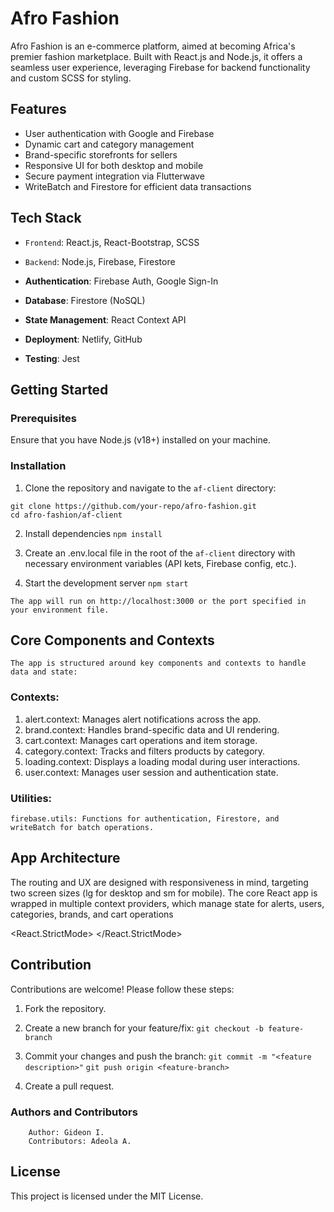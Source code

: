 # Afro Fashion

  Afro Fashion is an e-commerce platform, aimed at becoming Africa's premier fashion marketplace. Built with React.js and Node.js, it offers a seamless user experience, leveraging Firebase for backend functionality and custom SCSS for styling.

## Features

  - User authentication with Google and Firebase
  - Dynamic cart and category management
  - Brand-specific storefronts for sellers
  - Responsive UI for both desktop and mobile
  - Secure payment integration via Flutterwave
  - WriteBatch and Firestore for efficient data transactions

## Tech Stack

  - `Frontend`: React.js, React-Bootstrap, SCSS
  - `Backend`: Node.js, Firebase, Firestore

  - **Authentication**: Firebase Auth, Google Sign-In
  - **Database**: Firestore (NoSQL)
  - **State Management**: React Context API
  - **Deployment**: Netlify, GitHub
  - **Testing**: Jest

## Getting Started

  ### Prerequisites
  Ensure that you have Node.js (v18+) installed on your machine.

  ### Installation

  1. Clone the repository and navigate to the `af-client` directory:
    
    git clone https://github.com/your-repo/afro-fashion.git
    cd afro-fashion/af-client

  2. Install dependencies
      `npm install`

  3. Create an .env.local file in the root of the `af-client` directory with necessary environment variables (API kets, Firebase config, etc.).

  4. Start the development server
      `npm start`

    The app will run on http://localhost:3000 or the port specified in your environment file.


## Core Components and Contexts
    The app is structured around key components and contexts to handle data and state:

  ### Contexts:

  1. alert.context: 
      Manages alert notifications across the app.
  2. brand.context: 
      Handles brand-specific data and UI rendering.
  3. cart.context: 
      Manages cart operations and item storage.
  4. category.context: 
      Tracks and filters products by category.
  5. loading.context: 
      Displays a loading modal during user interactions.
  6. user.context: 
      Manages user session and authentication state.

  ### Utilities:

    firebase.utils: Functions for authentication, Firestore, and writeBatch for batch operations.


## App Architecture

  The routing and UX are designed with responsiveness in mind, targeting two screen sizes (lg for desktop and sm for mobile). The core React app is wrapped in multiple context providers, which manage state for alerts, users, categories, brands, and cart operations

  <React.StrictMode>
    <BrowserRouter>
      <AlertProvider>
        <UserProvider>
          <CategoriesProvider>
            <BrandProvider>
              <CartProvider>
                <LoadingProvider>
                  <App />
                </LoadingProvider>
              </CartProvider>
            </BrandProvider>
          </CategoriesProvider>
        </UserProvider>
      </AlertProvider>
    </BrowserRouter>
  </React.StrictMode>

## Contribution
  Contributions are welcome! Please follow these steps:

  1. Fork the repository.

  2. Create a new branch for your feature/fix:
      `git checkout -b feature-branch`

  3. Commit your changes and push the branch:
      `git commit -m "<feature description>"`
      `git push origin <feature-branch>`

  4. Create a pull request.

  ### Authors and Contributors
        Author: Gideon I.
        Contributors: Adeola A.

## License
  This project is licensed under the MIT License.
